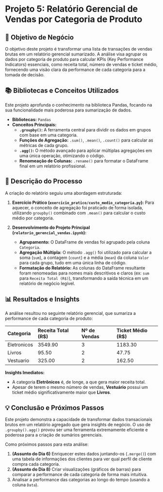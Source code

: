 # Projeto 5: Relatório Gerencial de Vendas por Categoria de Produto

## 🎯 Objetivo de Negócio
O objetivo deste projeto é transformar uma lista de transações de vendas brutas em um relatório gerencial sumarizado. A análise visa agrupar os dados por categoria de produto para calcular KPIs (Key Performance Indicators) essenciais, como receita total, número de vendas e ticket médio, fornecendo uma visão clara da performance de cada categoria para a tomada de decisão.

## 📚 Bibliotecas e Conceitos Utilizados
Este projeto aprofunda o conhecimento na biblioteca Pandas, focando na sua funcionalidade mais poderosa para sumarização de dados.
-   **Bibliotecas:** `Pandas`
-   **Conceitos Principais:**
    -   **`.groupby()`:** A ferramenta central para dividir os dados em grupos com base em uma categoria.
    -   **Funções de Agregação:** `.sum()`, `.mean()`, `.count()` para calcular as métricas de cada grupo.
    -   **`.agg()`:** O método avançado para aplicar múltiplas agregações em uma única operação, otimizando o código.
    -   **Renomeação de Colunas:** `.rename()` para formatar o DataFrame final em um relatório profissional.

## 📖 Descrição do Processo
A criação do relatório seguiu uma abordagem estruturada:

1.  **Exercício Prático (`exercicio_pratico/custo_medio_categoria.py`):**
    Para aquecer, o conceito de agregação foi praticado de forma isolada, utilizando `groupby()` combinado com `.mean()` para calcular o custo médio por categoria.

2.  **Desenvolvimento do Projeto Principal (`relatorio_gerencial_vendas.ipynb`):**
    -   **Agrupamento:** O DataFrame de vendas foi agrupado pela coluna `Categoria`.
    -   **Agregação Múltipla:** O método `.agg()` foi utilizado para calcular a soma (`sum`), a contagem (`count`) e a média (`mean`) da coluna `Valor` para cada grupo, tudo em uma única linha de código.
    -   **Formatação do Relatório:** As colunas do DataFrame resultante foram renomeadas para nomes mais descritivos e claros (ex: `sum` para `Receita Total (R$)`), transformando a saída técnica em um relatório de negócio legível.

## 📊 Resultados e Insights
A análise resultou no seguinte relatório gerencial, que sumariza a performance de cada categoria de produto:

| Categoria | Receita Total (R$) | Nº de Vendas | Ticket Médio (R$) |
| :--- | :--- | :--- | :--- |
| Eletronicos | 3549.90 | 3 | 1183.30 |
| Livros | 95.50 | 2 | 47.75 |
| Vestuario | 325.00 | 2 | 162.50 |

**Insights Imediatos:**
-   A categoria **Eletrônicos** é, de longe, a que gera maior receita total.
-   Apesar de terem o mesmo número de vendas, **Vestuário** possui um ticket médio significativamente maior que **Livros**.

## 💡 Conclusão e Próximos Passos
Este projeto demonstra a capacidade de transformar dados transacionais brutos em um relatório agregado que gera insights de negócio. O uso de `.groupby().agg()` provou ser uma ferramenta extremamente eficiente e poderosa para a criação de sumários gerenciais.

Como próximos passos para esta análise:
1.  **(Assunto do Dia 6)** Enriquecer estes dados juntando-os (`.merge()`) com uma tabela de informações dos clientes para ver qual perfil de cliente compra cada categoria.
2.  **(Assunto do Dia 8)** Criar visualizações (gráficos de barras) para comparar a performance de cada categoria de forma mais intuitiva.
3.  Analisar a performance das categorias ao longo do tempo (usando a coluna `Data`).